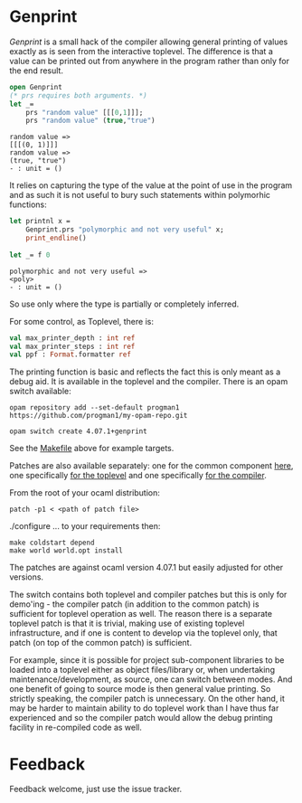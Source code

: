 # Genprint

*Genprint* is a small hack of the compiler allowing general printing of values
exactly as is seen from the interactive toplevel. The difference is that a value can be printed
out from anywhere in the program rather than only for the end result.


``` ocaml
open Genprint
(* prs requires both arguments. *)
let _=
    prs "random value" [[[0,1]]];
    prs "random value" (true,"true")
```
```
random value =>
[[[(0, 1)]]]
random value =>
(true, "true")
- : unit = ()
```

It relies on capturing the type of the value at the point of use in the program and as such
it is not useful to bury such statements within polymorhic functions:

``` ocaml
let printnl x = 
    Genprint.prs "polymorphic and not very useful" x;
    print_endline()
    
let _= f 0
```
```
polymorphic and not very useful =>
<poly>
- : unit = ()
```

So use only where the type is partially or completely inferred.


For some control, as Toplevel, there is:

``` ocaml
val max_printer_depth : int ref
val max_printer_steps : int ref
val ppf : Format.formatter ref
```

The printing function is basic and reflects the fact this is only meant as a debug aid.
It is available in the toplevel and the compiler.
There is an opam switch available:

```
opam repository add --set-default progman1 https://github.com/progman1/my-opam-repo.git

opam switch create 4.07.1+genprint
```

See the [Makefile](Makefile) above for example targets.

Patches are also available separately:
one for the common component [here](translprim.patch),
one specifically [for the toplevel](genprinttop.patch) and one specifically [for the compiler](genprint0.patch).

From the root of your ocaml distribution:
```
patch -p1 < <path of patch file>
```

./configure ... to your requirements then:

```
make coldstart depend
make world world.opt install
```

The patches are against ocaml version 4.07.1 but easily adjusted for other versions.


The switch contains both toplevel and compiler patches but this is only for demo'ing - the compiler
patch (in addition to the common patch) is sufficient for toplevel operation as well.
The reason there is a separate toplevel patch is that it is trivial, making use of existing
toplevel infrastructure, and if one is content to develop via the toplevel only, that patch (on top of the common patch) is sufficient.

For example, since it is possible for project sub-component libraries to be loaded into a toplevel
either as object files/library or, when undertaking maintenance/development, as source,
one can switch between modes. And one benefit of going to source mode is then general value printing.
So strictly speaking, the compiler patch is unnecessary.
On the other hand, it may be harder to maintain ability to do toplevel work than I have thus far
experienced and so the compiler patch would allow the debug printing facility in re-compiled code as well.

# Feedback

Feedback welcome, just use the issue tracker.


